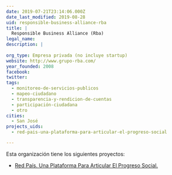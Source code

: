 ```yaml
---
date: 2019-07-21T23:14:06.000Z
date_last_modified: 2019-08-28
uid: responsible-business-alliance-rba
title: |
  Responsible Business Alliance (Rba)
legal_name: 
description: |
  
org_type: Empresa privada (no incluye startup)
website: http://www.grupo-rba.com/
year_founded: 2008
facebook: 
twitter: 
tags:
  - monitoreo-de-servicios-publicos
  - mapeo-ciudadano
  - transparencia-y-rendicion-de-cuentas
  - participación-ciudadana
  - otro
cities: 
  - San José
projects_uids:
  - red-pais-una-plataforma-para-articular-el-progreso-social

---
```


Esta organización tiene los siguientes proyectos:

- [Red País. Una Plataforma Para Articular El Progreso Social.](/proyectos/red-pais-una-plataforma-para-articular-el-progreso-social)
